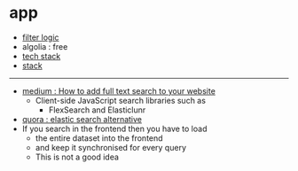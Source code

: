 # app

- [filter logic](filter-logic)
- algolia : free
- [tech stack](stack)
- [stack](stack)
---

- [medium : How to add full text search to your website](https://medium.com/dev-channel/how-to-add-full-text-search-to-your-website-4e9c80ce2bf4)
     - Client-side JavaScript search libraries such as
          - FlexSearch and Elasticlunr
- [quora : elastic search alternative](https://www.quora.com/What-are-the-top-alternatives-to-Elasticsearch-and-how-do-they-compare)
- If you search in the frontend then you have to load
     - the entire dataset into the frontend
     - and keep it synchronised for every query
     - This is not a good idea
